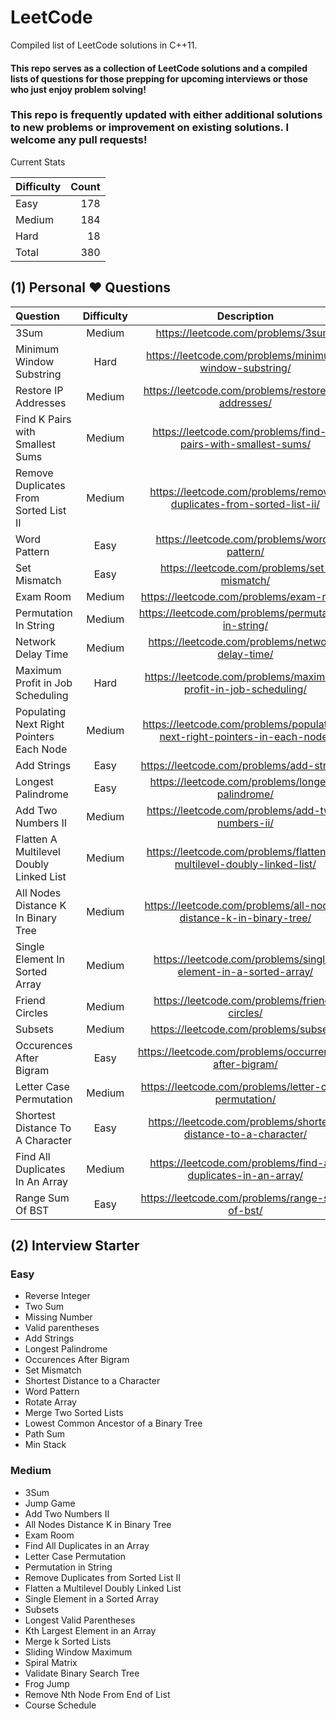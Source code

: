 # LeetCode

Compiled list of LeetCode solutions in C++11.

#### This repo serves as a collection of LeetCode solutions and a compiled lists of questions for those prepping for upcoming interviews or those who just enjoy problem solving!

### This repo is frequently updated with either additional solutions to new problems or improvement on existing solutions. I welcome any pull requests!

Current Stats

| Difficulty | Count |
| :--------- | ----: |
| Easy       |   178 |
| Medium     |   184 |
| Hard       |    18 |
| Total      |   380 |

## (1) Personal &hearts; Questions

| Question                                 | Difficulty |                                Description                                 | C++ |
| :--------------------------------------- | :--------: | :------------------------------------------------------------------------: | --: |
| 3Sum                                     |   Medium   |                    https://leetcode.com/problems/3sum/                     |     |
| Minimum Window Substring                 |    Hard    |          https://leetcode.com/problems/minimum-window-substring/           |     |
| Restore IP Addresses                     |   Medium   |            https://leetcode.com/problems/restore-ip-addresses/             |     |
| Find K Pairs with Smallest Sums          |   Medium   |       https://leetcode.com/problems/find-k-pairs-with-smallest-sums/       |     |
| Remove Duplicates From Sorted List II    |   Medium   |    https://leetcode.com/problems/remove-duplicates-from-sorted-list-ii/    |     |
| Word Pattern                             |    Easy    |                https://leetcode.com/problems/word-pattern/                 |     |
| Set Mismatch                             |    Easy    |                https://leetcode.com/problems/set-mismatch/                 |     |
| Exam Room                                |   Medium   |                  https://leetcode.com/problems/exam-room/                  |     |
| Permutation In String                    |   Medium   |            https://leetcode.com/problems/permutation-in-string/            |     |
| Network Delay Time                       |   Medium   |             https://leetcode.com/problems/network-delay-time/              |     |
| Maximum Profit in Job Scheduling         |    Hard    |      https://leetcode.com/problems/maximum-profit-in-job-scheduling/       |     |
| Populating Next Right Pointers Each Node |   Medium   | https://leetcode.com/problems/populating-next-right-pointers-in-each-node/ |     |
| Add Strings                              |    Easy    |                 https://leetcode.com/problems/add-strings/                 |     |
| Longest Palindrome                       |    Easy    |             https://leetcode.com/problems/longest-palindrome/              |     |
| Add Two Numbers II                       |   Medium   |             https://leetcode.com/problems/add-two-numbers-ii/              |     |
| Flatten A Multilevel Doubly Linked List  |   Medium   |   https://leetcode.com/problems/flatten-a-multilevel-doubly-linked-list/   |     |
| All Nodes Distance K In Binary Tree      |   Medium   |     https://leetcode.com/problems/all-nodes-distance-k-in-binary-tree/     |     |
| Single Element In Sorted Array           |   Medium   |      https://leetcode.com/problems/single-element-in-a-sorted-array/       |     |
| Friend Circles                           |   Medium   |               https://leetcode.com/problems/friend-circles/                |     |
| Subsets                                  |   Medium   |                   https://leetcode.com/problems/subsets/                   |     |
| Occurences After Bigram                  |    Easy    |          https://leetcode.com/problems/occurrences-after-bigram/           |     |
| Letter Case Permutation                  |   Medium   |           https://leetcode.com/problems/letter-case-permutation/           |     |
| Shortest Distance To A Character         |    Easy    |      https://leetcode.com/problems/shortest-distance-to-a-character/       |     |
| Find All Duplicates In An Array          |   Medium   |       https://leetcode.com/problems/find-all-duplicates-in-an-array/       |     |
| Range Sum Of BST                         |    Easy    |              https://leetcode.com/problems/range-sum-of-bst/               |     |

## (2) Interview Starter

### Easy

- Reverse Integer
- Two Sum
- Missing Number
- Valid parentheses
- Add Strings
- Longest Palindrome
- Occurences After Bigram
- Set Mismatch
- Shortest Distance to a Character
- Word Pattern
- Rotate Array
- Merge Two Sorted Lists
- Lowest Common Ancestor of a Binary Tree
- Path Sum
- Min Stack

### Medium

- 3Sum
- Jump Game
- Add Two Numbers II
- All Nodes Distance K in Binary Tree
- Exam Room
- Find All Duplicates in an Array
- Letter Case Permutation
- Permutation in String
- Remove Duplicates from Sorted List II
- Flatten a Multilevel Doubly Linked List
- Single Element in a Sorted Array
- Subsets
- Longest Valid Parentheses
- Kth Largest Element in an Array
- Merge k Sorted Lists
- Sliding Window Maximum
- Spiral Matrix
- Validate Binary Search Tree
- Frog Jump
- Remove Nth Node From End of List
- Course Schedule
